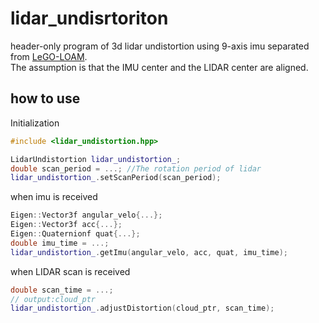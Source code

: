 lidar_undisrtoriton
====

header-only program of 3d lidar undistortion using 9-axis imu
separated from [LeGO-LOAM](https://github.com/RobustFieldAutonomyLab/LeGO-LOAM).  
The assumption is that the IMU center and the LIDAR center are aligned.
## how to use
Initialization
```cpp
#include <lidar_undistortion.hpp>

LidarUndistortion lidar_undistortion_;
double scan_period = ...; //The rotation period of lidar
lidar_undistortion_.setScanPeriod(scan_period);
```
when imu is received
```cpp
Eigen::Vector3f angular_velo{...};
Eigen::Vector3f acc{...};
Eigen::Quaternionf quat{...};
double imu_time = ...;
lidar_undistortion_.getImu(angular_velo, acc, quat, imu_time);
```
when LIDAR scan is received
```cpp
double scan_time = ...;
// output:cloud_ptr
lidar_undistortion_.adjustDistortion(cloud_ptr, scan_time);
```

